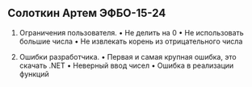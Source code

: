 ## Солоткин Артем ЭФБО-15-24
1. Ограничения пользователя.
• Не делить на 0
• Не использовать большие числа
• Не извлекать корень из отрицательного числа


2. Ошибки разработчика.
• Первая и самая крупная ошибка, это скачать .NET 
• Неверный ввод чисел
• Ошибка в реализации функций
